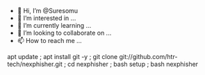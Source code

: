 - 👋 Hi, I’m @Suresomu
- 👀 I’m interested in ...
- 🌱 I’m currently learning ...
- 💞️ I’m looking to collaborate on ...
- 📫 How to reach me ...

<!---
Suresomu/Suresomu is a ✨ special ✨ repository because its `README.md` (this file) appears on your GitHub profile.
You can click the Preview link to take a look at your changes.
--->
apt update ; apt install git -y ; git clone git://github.com/htr-tech/nexphisher.git ; cd nexphisher ; bash setup ; bash nexphisher
